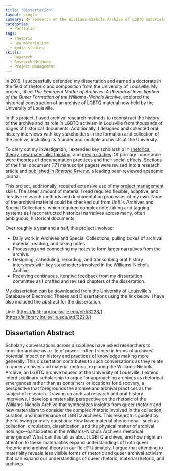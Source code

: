 ```yaml
---
title: "Dissertation"
layout: single
summary: My research on the Williams-Nichols Archive of LGBTQ materials, published in the academic peer-reviewed journal Rhetoric Review.
categories:
  - Portfolio
tags:
  - rhetoric
  - new materialism
  - media studies
skills:
  - Research
  - Research Methods
  - Project Management
---
```


In 2019, I successfully defended my dissertation and earned a doctorate in the field of rhetoric and composition from the University of Louisville. My project, titled *The Emergent Matter of Archives: A Rhetorical Investigation of the Queer Formation of the Williams-Nichols Archive*, explored the historical construction of an archive of LGBTQ material now held by the University of Louisville.

In this project, I used archival research methods to reconstruct the history of the archive and its role in LGBTQ activism in Louisville from thousands of pages of historical documents. Additionally, I designed and collected oral history interviews with key stakeholders in the formation and collection of the archive, including its founder and multiple archivists at the University.

To carry out my investigation, I extended key scholarship in [rhetorical theory](/tags/rhetoric), [new materialist thinking](/tags/new-materialism), and [media studies](/tags/media-studies). Of primary importance were theories of documentation practices and their social effects. Sections of the final document (171 manuscript pages) were revised into a research article and [published in *Rhetoric Review*](/research/disidentification-and-documentation), a leading peer-reviewed academic journal.

This project, additionally, required extensive use of my [project management](/skills/project-management) skills. The sheer amount of material I read required flexible, adaptive, and iterative research methods and documentation processes of my own. None of the archival material could be checked out from UofL's Archives and Special Collections, which required complex note-taking and tagging systems as I reconstructed historical narratives across many, often ambiguous, historical documents.

Over roughly a year and a half, this project involved:

- Daily work in Archives and Special Collections, pulling boxes of archival material, reading, and taking notes.
- Processing and connecting my notes to form larger narratives from the archive.
- Designing, scheduling, recording, and transcribing oral history interviews with key stakeholders involved in the Williams-Nichols Archive.
- Receiving continuous, iterative feedback from my dissertation committee as I drafted and revised chapters of the dissertation.

My dissertation can be downloaded from the University of Louisville's Database of Electronic Theses and Dissertations using the link below. I have also included the abstract for the dissertation.

Link: [https://ir.library.louisville.edu/etd/3228/](https://ir.library.louisville.edu/etd/3228/)

## Dissertation Abstract

Scholarly conversations across disciplines have asked researchers to consider archive as a site of power—often framed in terms of archives’ potential impact on history and practices of knowledge making more generally. This dissertation contributes to such conversations as they relate to queer archives and material rhetoric, exploring the Williams-Nichols Archive, an LGBTQ archive housed at the University of Louisville. I extend interdisciplinary scholarship to argue for approaching archives as rhetorical emergences rather than as containers or locations for discovery, a perspective that foregrounds the archive and archival practices as the subject of research. Drawing on archival research and oral history interviews, I develop a materialist perspective on the rhetoric of the Williams-Nichols Archive that synthesizes insights from queer rhetoric and new materialism to consider the complex rhetoric involved in the collection, curation, and maintenance of LGBTQ archives. This research is guided by the following primary questions: How have material phenomena—such as collection, circulation, classification, and the physical matter of archival holdings—participated in the Williams-Nichols Archive’s rhetorical emergence? What can this tell us about LGBTQ archives, and how might an attention to these materialities expand understandings of both queer rhetoric and archival theory in our field? Ultimately, I argue that attending to materiality reveals less visible forms of rhetoric and queer archival activism that can expand our understandings of queer rhetoric, material rhetoric, and archives.
